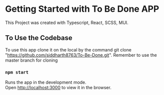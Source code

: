 # Getting Started with To Be Done APP

This Project was created with Typescript, React, SCSS, MUI. 

## To Use the Codebase

To use this app clone it on the local by the command git clone "https://github.com/siddharth8763/To-Be-Done.git".
Remember to use the master branch for cloning


### `npm start`

Runs the app in the development mode.\
Open [http://localhost:3000](http://localhost:3000) to view it in the browser.





